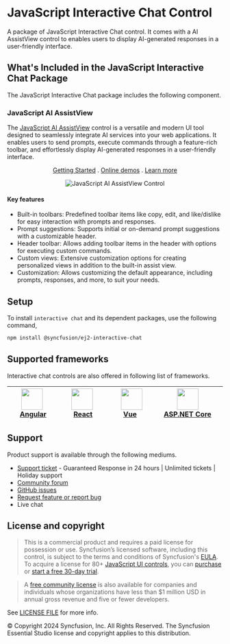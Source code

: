 # JavaScript Interactive Chat Control

A package of JavaScript Interactive Chat control. It comes with a AI AssistView control to enables users to display AI-generated responses in a user-friendly interface.

## What's Included in the JavaScript Interactive Chat Package

The JavaScript Interactive Chat package includes the following component.

### JavaScript AI AssistView

The [JavaScript AI AssistView](https://www.syncfusion.com/javascript-ui-controls/js-ai-assist?utm_source=npm&utm_medium=listing&utm_campaign=javascript-interactive-chat-npm) control is a versatile and modern UI tool designed to seamlessly integrate AI services into your web applications. It enables users to send prompts, execute commands through a feature-rich toolbar, and effortlessly display AI-generated responses in a user-friendly interface.

<p align="center">
  <a href="https://ej2.syncfusion.com/documentation/ai-assistview/getting-started/?utm_source=npm&utm_medium=listing&utm_campaign=javascript-interactive-chat-npm">Getting Started</a> .
  <a href="https://ej2.syncfusion.com/demos/?utm_source=npm&utm_medium=listing&utm_campaign=javascript-interactive-chat-npm#/fluent2/ai-assistview/default.html">Online demos</a> .
  <a href="https://www.syncfusion.com/javascript-ui-controls/js-ai-assistview?utm_source=npm&utm_medium=listing&utm_campaign=javascript-interactive-chat-npm">Learn more</a>
</p>

<p align="center">
<img alt="JavaScript AI AssistView Control" src="https://raw.githubusercontent.com/SyncfusionExamples/nuget-img/master/javascript/javascript-ai-assistview.png">
</p>

#### Key features

* Built-in toolbars: Predefined toolbar items like copy, edit, and like/dislike for easy interaction with prompts and responses.
* Prompt suggestions: Supports initial or on-demand prompt suggestions with a customizable header.
* Header toolbar: Allows adding toolbar items in the header with options for executing custom commands.
* Custom views: Extensive customization options for creating personalized views in addition to the built-in assist view.
* Customization: Allows customizing the default appearance, including prompts, responses, and more, to suit your needs.

## Setup
To install `interactive chat` and its dependent packages, use the following command,

```sh
npm install @syncfusion/ej2-interactive-chat
```

## Supported frameworks

Interactive chat controls are also offered in following list of frameworks.

| [<img src="https://ej2.syncfusion.com/github/images/angular.svg" height="50" />](https://www.syncfusion.com/angular-ui-components?utm_medium=listing&utm_source=github)<br/>&nbsp;&nbsp;&nbsp;&nbsp;&nbsp;[Angular](https://www.syncfusion.com/angular-ui-components?utm_medium=listing&utm_source=github)&nbsp;&nbsp;&nbsp;&nbsp; | [<img src="https://ej2.syncfusion.com/github/images/react.svg"  height="50" />](https://www.syncfusion.com/react-ui-components?utm_medium=listing&utm_source=github)<br/>&nbsp;&nbsp;&nbsp;&nbsp;&nbsp;&nbsp;&nbsp;[React](https://www.syncfusion.com/react-ui-components?utm_medium=listing&utm_source=github)&nbsp;&nbsp;&nbsp;&nbsp;&nbsp;&nbsp; | [<img src="https://ej2.syncfusion.com/github/images/vue.svg" height="50" />](https://www.syncfusion.com/vue-ui-components?utm_medium=listing&utm_source=github)<br/>&nbsp;&nbsp;&nbsp;&nbsp;&nbsp;&nbsp;&nbsp;[Vue](https://www.syncfusion.com/vue-ui-components?utm_medium=listing&utm_source=github)&nbsp;&nbsp;&nbsp;&nbsp;&nbsp;&nbsp;&nbsp;&nbsp;&nbsp; | [<img src="https://ej2.syncfusion.com/github/images/netcore.svg" height="50" />](https://www.syncfusion.com/aspnet-core-ui-controls?utm_medium=listing&utm_source=github)<br/>&nbsp;&nbsp;[ASP.NET&nbsp;Core](https://www.syncfusion.com/aspnet-core-ui-controls?utm_medium=listing&utm_source=github)&nbsp;&nbsp; | [<img src="https://ej2.syncfusion.com/github/images/netmvc.svg" height="50" />](https://www.syncfusion.com/aspnet-mvc-ui-controls?utm_medium=listing&utm_source=github)<br/>&nbsp;&nbsp;[ASP.NET&nbsp;MVC](https://www.syncfusion.com/aspnet-mvc-ui-controls?utm_medium=listing&utm_source=github)&nbsp;&nbsp; | 
| :-----: | :-----: | :-----: | :-----: | :-----: |

## Support

Product support is available through the following mediums.

* [Support ticket](https://support.syncfusion.com/support/tickets/create) - Guaranteed Response in 24 hours | Unlimited tickets | Holiday support
* [Community forum](https://www.syncfusion.com/forums/essential-js2?utm_source=npm&utm_medium=listing&utm_campaign=javascript-interactive-chat-npm)
* [GitHub issues](https://github.com/syncfusion/ej2-javascript-ui-controls/issues/new)
* [Request feature or report bug](https://www.syncfusion.com/feedback/javascript?utm_source=npm&utm_medium=listing&utm_campaign=javascript-interactive-chat-npm)
* Live chat

## License and copyright

> This is a commercial product and requires a paid license for possession or use. Syncfusion’s licensed software, including this control, is subject to the terms and conditions of Syncfusion's [EULA](https://www.syncfusion.com/eula/es/). To acquire a license for 80+ [JavaScript UI controls](https://www.syncfusion.com/javascript-ui-controls), you can [purchase](https://www.syncfusion.com/sales/products) or [start a free 30-day trial](https://www.syncfusion.com/account/manage-trials/start-trials).

> A [free community license](https://www.syncfusion.com/products/communitylicense) is also available for companies and individuals whose organizations have less than $1 million USD in annual gross revenue and five or fewer developers.

See [LICENSE FILE](https://github.com/syncfusion/ej2-javascript-ui-controls/blob/master/license?utm_source=npm&utm_medium=listing&utm_campaign=javascript-interactive-chat-npm) for more info.

&copy; Copyright 2024 Syncfusion, Inc. All Rights Reserved. The Syncfusion Essential Studio license and copyright applies to this distribution.